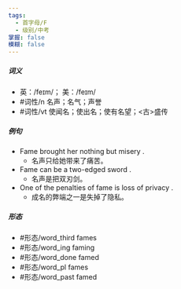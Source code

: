 ```yaml
---
tags:
  - 首字母/F
  - 级别/中考
掌握: false
模糊: false
---
```

##### 词义
- 英：/feɪm/； 美：/feɪm/
- #词性/n  名声；名气；声誉
- #词性/vt  使闻名；使出名；使有名望；<古>盛传
##### 例句
- Fame brought her nothing but misery .
	- 名声只给她带来了痛苦。
- Fame can be a two-edged sword .
	- 名声是把双刃剑。
- One of the penalties of fame is loss of privacy .
	- 成名的弊端之一是失掉了隐私。
##### 形态
- #形态/word_third fames
- #形态/word_ing faming
- #形态/word_done famed
- #形态/word_pl fames
- #形态/word_past famed
